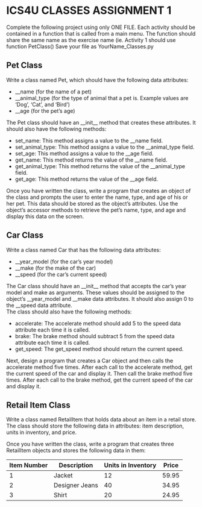 # ICS4U CLASSES ASSIGNMENT 1

Complete the following project using only ONE FILE.
Each activity should be contained in a function that is called from a main menu.
The function should share the same name as the exercise name (ie. Activity 1 should use function PetClass()
Save your file as YourName_Classes.py

## Pet Class
Write a class named Pet, which should have the following data attributes:
 - __name (for the name of a pet)
 - __animal_type (for the type of animal that a pet is. Example values are ‘Dog’, ‘Cat’,
and ‘Bird’)
 - __age (for the pet’s age)

The Pet class should have an \_\_init\_\_ method that creates these attributes. It should also have the following methods:
 - set_name: This method assigns a value to the __name field.
 - set_animal_type: This method assigns a value to the __animal_type field.
 - set_age: This method assigns a value to the __age field.
 - get_name: This method returns the value of the __name field.
 - get_animal_type: This method returns the value of the __animal_type field.
 - get_age: This method returns the value of the __age field.

Once you have written the class, write a program that creates an object of the class and
prompts the user to enter the name, type, and age of his or her pet. This data should be stored as the object’s attributes. Use the object’s accessor methods to retrieve the pet’s name,
type, and age and display this data on the screen.

## Car Class
Write a class named Car that has the following data attributes:
 - __year_model (for the car’s year model)
 - __make (for the make of the car)
 - __speed (for the car’s current speed)

The Car class should have an \_\_init\_\_ method that accepts the car’s year model and make as arguments. These values should be assigned to the object’s __year_model and __make data attributes. It should also assign 0 to the __speed data attribute.  
The class should also have the following methods:
 - accelerate: The accelerate method should add 5 to the speed data attribute each time it is called.
 - brake: The brake method should subtract 5 from the speed data attribute each time it is called.
 - get_speed: The get_speed method should return the current speed. 
 
Next, design a program that creates a Car object and then calls the accelerate method
five times. After each call to the accelerate method, get the current speed of the car and
display it. Then call the brake method five times. After each call to the brake method, get
the current speed of the car and display it.


## Retail Item Class
Write a class named RetailItem that holds data about an item in a retail store. The class
should store the following data in attributes: item description, units in inventory, and price.

Once you have written the class, write a program that creates three RetailItem objects
and stores the following data in them:

| Item Number | Description     | Units in Inventory | Price |
| ----------- | --------------- | ------------------ | ----- |
| 1           | Jacket          | 12                 | 59.95 |
| 2           | Designer Jeans  | 40                 | 34.95 |
| 3           | Shirt           | 20                 | 24.95 |
